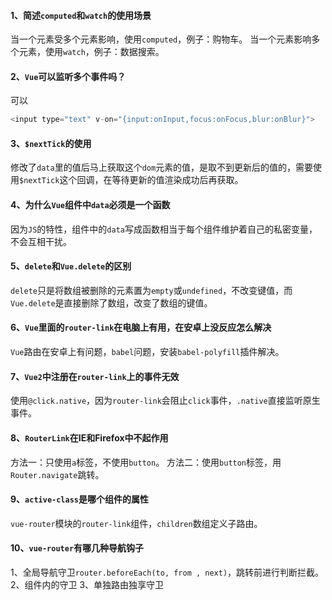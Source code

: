 #### 1、简述`computed`和`watch`的使用场景
当一个元素受多个元素影响，使用`computed`，例子：购物车。
当一个元素影响多个元素，使用`watch`，例子：数据搜索。
#### 2、`Vue`可以监听多个事件吗？
可以
```JavaScript
<input type="text" v-on="{input:onInput,focus:onFocus,blur:onBlur}">
```
#### 3、`$nextTick`的使用
修改了`data`里的值后马上获取这个`dom`元素的值，是取不到更新后的值的，需要使用`$nextTick`这个回调，在等待更新的值渲染成功后再获取。
#### 4、为什么`Vue`组件中`data`必须是一个函数
因为`JS`的特性，组件中的`data`写成函数相当于每个组件维护着自己的私密变量，不会互相干扰。
#### 5、`delete`和`Vue.delete`的区别
`delete`只是将数组被删除的元素置为`empty`或`undefined`，不改变键值，而`Vue.delete`是直接删除了数组，改变了数组的键值。
#### 6、`Vue`里面的`router-link`在电脑上有用，在安卓上没反应怎么解决
`Vue`路由在安卓上有问题，`babel`问题，安装`babel-polyfill`插件解决。
#### 7、`Vue2`中注册在`router-link`上的事件无效
使用`@click.native`，因为`router-link`会阻止`click`事件，`.native`直接监听原生事件。
#### 8、`RouterLink`在IE和Firefox中不起作用
方法一：只使用`a`标签，不使用`button`。
方法二：使用`button`标签，用`Router.navigate`跳转。
#### 9、`active-class`是哪个组件的属性
`vue-router`模块的`router-link`组件，`children`数组定义子路由。
#### 10、`vue-router`有哪几种导航钩子
1、全局导航守卫`router.beforeEach(to, from , next)`，跳转前进行判断拦截。
2、组件内的守卫
3、单独路由独享守卫